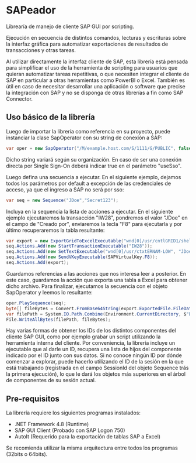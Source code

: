 # SAPeador
Librearía de manejo de cliente SAP GUI por scripting. 

Ejecución en secuencia de distintos comandos, lecturas y escrituras 
sobre la interfaz gráfica para automatizar exportaciones de 
resultados de transacciones y otras tareas.

Al utilizar directamente la interfaz cliente de SAP, esta librería está
pensada para simplificar el uso de la herramienta de scripting para usuarios
que quieran automatizar tareas repetitivas, o que necesiten integrar el cliente
de SAP en particular a otras herramientas como PowerBI o Excel. También es
útil en caso de necesitar desarrollar una aplicación o software que precise la
integración con SAP y no se disponga de otras librerías a fin como SAP Connector.

## Uso básico de la librería
Luego de importar la librería como referencia en su proyecto,
puede instanciar la clase SapOperator con su string de conexión a SAP:
```csharp
var oper = new SapOperator("/M/example.host.com/S/1111/G/PUBLIC", false);
```
Dicho string variará según su organización. En caso de ser una conexión directa
por Single Sign-On deberá indicar true en el parámetro "useSso".

Luego defina una secuencia a ejecutar. En el siguiente ejemplo, dejamos
todos los parámetros por default a excepción de las credenciales de acceso,
ya que el ingreso a SAP no será por sso:
```csharp
var seq = new Sequence("JDoe","Secret123");
```

Incluya en la sequencia la lista de acciones a ejecutar. En el siguiente 
ejemplo ejecutaremos la transacción "IW28", pondremos el valor "JDoe" en el
campo de "Creado por", enviaremos la tecla "F8" para ejecutarla y por último
recuperaremos la tabla resultante:
```csharp
var export = new ExportGridToExcelExecutable("wnd[0]/usr/cntlGRID1/shellcont/shell");
seq.Actions.Add(new StartTransactionExecutable("IW28"));
seq.Actions.Add(new SetTextExecutable("wnd[0]/usr/ctxtERNAM-LOW", "JDoe"));
seq.Actions.Add(new SendVKeyExecutable(SAPVirtualKey.F8));
seq.Actions.Add(export);
```

Guardamos referencias a las acciones que nos interesa leer a posterior. En este caso,
guardamos la acción que exporta una tabla a Excel para obtener dicho archivo. Para finalizar,
ejecutamos la secuencia con el objeto SapOperator y leemos lo resultante:
```csharp
oper.PlaySequence(seq);
byte[] fileBytes = Convert.FromBase64String(export.ExportedFile.FileData);
var filePath = System.IO.Path.Combine(Environment.CurrentDirectory, $"EXPORT.{export.ExportedFile.FileExtension}");
File.WriteAllBytes(filePath, fileBytes);
```

Hay varias formas de obtener los IDs de los distintos componentes del cliente SAP GUI, como por
ejemplo grabar un script utilizando la herramienta interna del cliente. Por conveniencia, la librería
incluye un ejecutable que al darle un ID, recupera una lista de hijos del componente indicado por el ID
junto con sus datos. Si no conoce ningún ID por dónde comenzar a explorar, puede hacerlo utilizando el
ID de la sesión en la que está trabajando (registrada en el campo SessionId del objeto Sequence trás la
primera ejecución), lo que le dará los objetos más superiores en el árbol de componentes de su sesión actual.


## Pre-requisitos
La librería requiere los siguientes programas instalados:
- .NET Framework 4.8 (Runtime)
- SAP GUI Client (Probado con SAP Logon 750)
- AutoIt (Requerido para la exportación de tablas SAP a Excel)

Se recomienda utilizar la misma arquitectura entre todos los programas (32bits o 64bits).
